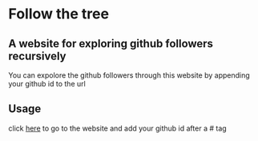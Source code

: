 
# Follow the tree
## A website for exploring github followers recursively 



You can expolore the github followers through this website by appending your github id to the url


## Usage

click  [here](https://rohittp.com/folllow-the-tree/) to go to the website and add your github id after a # tag 
